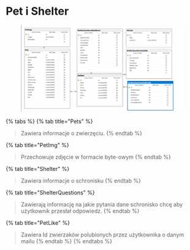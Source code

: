 # Pet i Shelter



<div align="left" data-full-width="false">

<figure><img src="../../.gitbook/assets/Pet i Shelter.PNG" alt=""><figcaption></figcaption></figure>

</div>

{% tabs %}
{% tab title="Pets" %}
> Zawiera informacje o zwierzęciu.
{% endtab %}

{% tab title="PetImg" %}
> Przechowuje zdjęcie w formacie byte-owym
{% endtab %}

{% tab title="Shelter" %}
> Zawiera informacje o schronisku
{% endtab %}

{% tab title="ShelterQuestions" %}
> Zawierają informację na jakie pytania dane schronisko chcę aby użytkownik przesłał odpowiedz.&#x20;
{% endtab %}

{% tab title="PetLike" %}
> Zawiera Id zwierzaków polubionych przez użytkownika o danym mailu
{% endtab %}
{% endtabs %}
